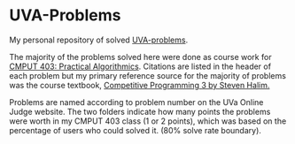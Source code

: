 # UVA-Problems
My personal repository of solved <a href=https://uva.onlinejudge.org/>UVA-problems</a>. 

The majority of the problems solved here were done as course work for <a href=https://www.ualberta.ca/computing-science/undergraduate-studies/course-directory/courses/practical-algorithms>CMPUT 403: Practical Algorithmics</a>. Citations are listed in the header of each problem but my primary reference source for the majority of problems was the course textbook, <a href=http://www.lulu.com/ca/en/shop/steven-halim/competitive-programming-3/paperback/product-21059906.html>Competitive Programming 3 by Steven Halim.</a>

Problems are named according to problem number on the UVa Online Judge website. The two folders indicate how many points the problems were worth in my CMPUT 403 class (1 or 2 points), which was based on the percentage of users who could solved it. (80% solve rate boundary).
